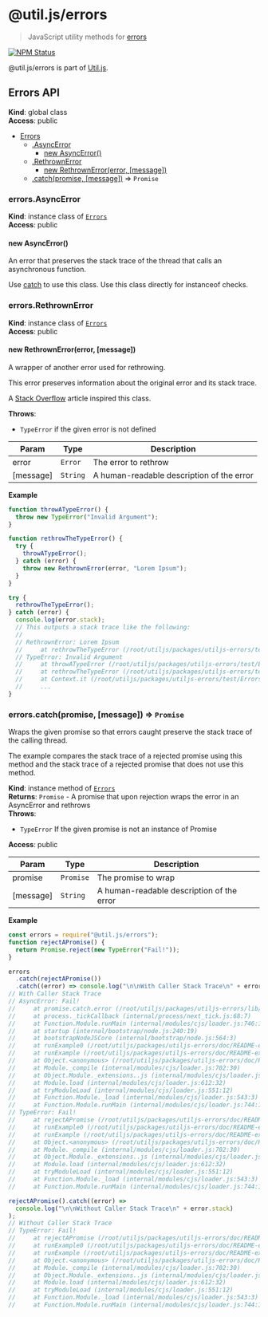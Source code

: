 # @util.js/errors

> JavaScript utility methods for [errors](https://developer.mozilla.org/en-US/docs/Web/JavaScript/Reference/Global_Objects/Error)

<p>
  <a href="https://www.npmjs.com/package/@util.js/errors"><img alt="NPM Status" src="https://img.shields.io/npm/v/@util.js/errors.svg?style=flat"></a>
</p>

@util.js/errors is part of [Util.js](https://github.com/creemama/utiljs).

<a name="Errors"></a>

## Errors API

**Kind**: global class  
**Access**: public

- [Errors](#Errors)
  - [.AsyncError](#Errors+AsyncError)
    - [new AsyncError()](#new_Errors+AsyncError_new)
  - [.RethrownError](#Errors+RethrownError)
    - [new RethrownError(error, [message])](#new_Errors+RethrownError_new)
  - [.catch(promise, [message])](#Errors+catch) ⇒ <code>Promise</code>

<a name="Errors+AsyncError"></a>

### errors.AsyncError

**Kind**: instance class of [<code>Errors</code>](#Errors)  
**Access**: public  
<a name="new_Errors+AsyncError_new"></a>

#### new AsyncError()

An error that preserves the stack trace of the thread that calls an asynchronous function.

Use [catch](#Errors+catch) to use this class. Use this class directly for instanceof checks.

<a name="Errors+RethrownError"></a>

### errors.RethrownError

**Kind**: instance class of [<code>Errors</code>](#Errors)  
**Access**: public  
<a name="new_Errors+RethrownError_new"></a>

#### new RethrownError(error, [message])

A wrapper of another error used for rethrowing.

This error preserves information about the original error and its stack trace.

A [Stack Overflow](https://stackoverflow.com/questions/42754270/re-throwing-exception-in-nodejs-and-not-losing-stack-trace) article inspired this class.

**Throws**:

- <code>TypeError</code> if the given error is not defined

| Param     | Type                | Description                               |
| --------- | ------------------- | ----------------------------------------- |
| error     | <code>Error</code>  | The error to rethrow                      |
| [message] | <code>String</code> | A human-readable description of the error |

**Example**

```js
function throwATypeError() {
  throw new TypeError("Invalid Argument");
}

function rethrowTheTypeError() {
  try {
    throwATypeError();
  } catch (error) {
    throw new RethrownError(error, "Lorem Ipsum");
  }
}

try {
  rethrowTheTypeError();
} catch (error) {
  console.log(error.stack);
  // This outputs a stack trace like the following:
  //
  // RethrownError: Lorem Ipsum
  //     at rethrowTheTypeError (/root/utiljs/packages/utiljs-errors/test/ErrorsTest.js:16:15)
  // TypeError: Invalid Argument
  //     at throwATypeError (/root/utiljs/packages/utiljs-errors/test/ErrorsTest.js:10:13)
  //     at rethrowTheTypeError (/root/utiljs/packages/utiljs-errors/test/ErrorsTest.js:14:9)
  //     at Context.it (/root/utiljs/packages/utiljs-errors/test/ErrorsTest.js:20:7)
  //     ...
}
```

<a name="Errors+catch"></a>

### errors.catch(promise, [message]) ⇒ <code>Promise</code>

Wraps the given promise so that errors caught preserve the stack trace of the calling thread.

The example compares the stack trace of a rejected promise using this method and the stack trace of a rejected promise that does not use this method.

**Kind**: instance method of [<code>Errors</code>](#Errors)  
**Returns**: <code>Promise</code> - A promise that upon rejection wraps the error in an AsyncError and rethrows  
**Throws**:

- <code>TypeError</code> If the given promise is not an instance of Promise

**Access**: public

| Param     | Type                 | Description                               |
| --------- | -------------------- | ----------------------------------------- |
| promise   | <code>Promise</code> | The promise to wrap                       |
| [message] | <code>String</code>  | A human-readable description of the error |

**Example**

```js
const errors = require("@util.js/errors");
function rejectAPromise() {
  return Promise.reject(new TypeError("Fail!"));
}

errors
  .catch(rejectAPromise())
  .catch((error) => console.log("\n\nWith Caller Stack Trace\n" + error.stack));
// With Caller Stack Trace
// AsyncError: Fail!
//     at promise.catch.error (/root/utiljs/packages/utiljs-errors/lib/Errors.js:28:13)
//     at process._tickCallback (internal/process/next_tick.js:68:7)
//     at Function.Module.runMain (internal/modules/cjs/loader.js:746:11)
//     at startup (internal/bootstrap/node.js:240:19)
//     at bootstrapNodeJSCore (internal/bootstrap/node.js:564:3)
//     at runExample0 (/root/utiljs/packages/utiljs-errors/doc/README-examples.js:23:11)
//     at runExample (/root/utiljs/packages/utiljs-errors/doc/README-examples.js:12:7)
//     at Object.<anonymous> (/root/utiljs/packages/utiljs-errors/doc/README-examples.js:4:31)
//     at Module._compile (internal/modules/cjs/loader.js:702:30)
//     at Object.Module._extensions..js (internal/modules/cjs/loader.js:713:10)
//     at Module.load (internal/modules/cjs/loader.js:612:32)
//     at tryModuleLoad (internal/modules/cjs/loader.js:551:12)
//     at Function.Module._load (internal/modules/cjs/loader.js:543:3)
//     at Function.Module.runMain (internal/modules/cjs/loader.js:744:10)
// TypeError: Fail!
//     at rejectAPromise (/root/utiljs/packages/utiljs-errors/doc/README-examples.js:20:27)
//     at runExample0 (/root/utiljs/packages/utiljs-errors/doc/README-examples.js:23:12)
//     at runExample (/root/utiljs/packages/utiljs-errors/doc/README-examples.js:12:7)
//     at Object.<anonymous> (/root/utiljs/packages/utiljs-errors/doc/README-examples.js:4:31)
//     at Module._compile (internal/modules/cjs/loader.js:702:30)
//     at Object.Module._extensions..js (internal/modules/cjs/loader.js:713:10)
//     at Module.load (internal/modules/cjs/loader.js:612:32)
//     at tryModuleLoad (internal/modules/cjs/loader.js:551:12)
//     at Function.Module._load (internal/modules/cjs/loader.js:543:3)
//     at Function.Module.runMain (internal/modules/cjs/loader.js:744:10)

rejectAPromise().catch((error) =>
  console.log("\n\nWithout Caller Stack Trace\n" + error.stack)
);
// Without Caller Stack Trace
// TypeError: Fail!
//     at rejectAPromise (/root/utiljs/packages/utiljs-errors/doc/README-examples.js:20:27)
//     at runExample0 (/root/utiljs/packages/utiljs-errors/doc/README-examples.js:53:3)
//     at runExample (/root/utiljs/packages/utiljs-errors/doc/README-examples.js:12:7)
//     at Object.<anonymous> (/root/utiljs/packages/utiljs-errors/doc/README-examples.js:4:31)
//     at Module._compile (internal/modules/cjs/loader.js:702:30)
//     at Object.Module._extensions..js (internal/modules/cjs/loader.js:713:10)
//     at Module.load (internal/modules/cjs/loader.js:612:32)
//     at tryModuleLoad (internal/modules/cjs/loader.js:551:12)
//     at Function.Module._load (internal/modules/cjs/loader.js:543:3)
//     at Function.Module.runMain (internal/modules/cjs/loader.js:744:10)
```

